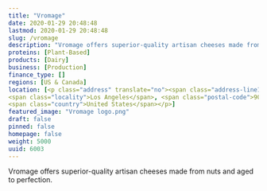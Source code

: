 ```yaml
---
title: "Vromage"
date: 2020-01-29 20:48:48
lastmod: 2020-01-29 20:48:48
slug: /vromage
description: "Vromage offers superior-quality artisan cheeses made from nuts and aged to perfection."
proteins: [Plant-Based]
products: [Dairy]
business: [Production]
finance_type: []
regions: [US & Canada]
location: [<p class="address" translate="no"><span class="address-line1">Sunset Boulevard</span><br>
<span class="locality">Los Angeles</span>, <span class="postal-code">90046</span><br>
<span class="country">United States</span></p>]
featured_image: "Vromage logo.png"
draft: false
pinned: false
homepage: false
weight: 5000
uuid: 6003
---
```

<p>Vromage offers superior-quality artisan cheeses made from nuts and aged to perfection.</p>
